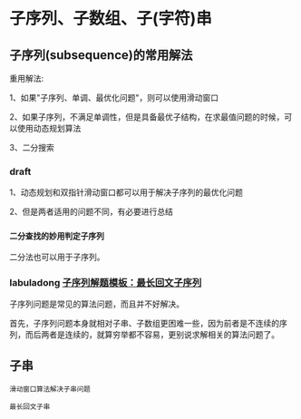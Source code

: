 # 子序列、子数组、子(字符)串



## 子序列(subsequence)的常用解法

重用解法:

1、如果"子序列、单调、最优化问题"，则可以使用滑动窗口

2、如果子序列，不满足单调性，但是具备最优子结构，在求最值问题的时候，可以使用动态规划算法

3、二分搜索

### draft

1、动态规划和双指针滑动窗口都可以用于解决子序列的最优化问题

2、但是两者适用的问题不同，有必要进行总结

### `二分查找的妙用判定子序列`

二分法也可以用于子序列。

### labuladong [子序列解题模板：最长回文子序列](https://mp.weixin.qq.com/s/zNai1pzXHeB2tQE6AdOXTA)

子序列问题是常见的算法问题，而且并不好解决。

首先，子序列问题本身就相对子串、子数组更困难一些，因为前者是不连续的序列，而后两者是连续的，就算穷举都不容易，更别说求解相关的算法问题了。



## 子串

`滑动窗口算法解决子串问题`

`最长回文子串`